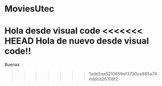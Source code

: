 # MoviesUtec

Hola desde visual code
<<<<<<< HEEAD
Hola de nuevo desde visual code!!
=======
Buenas
>>>>>>> 1ade5aa5210859ef3730ce885a74eddce26108f2
